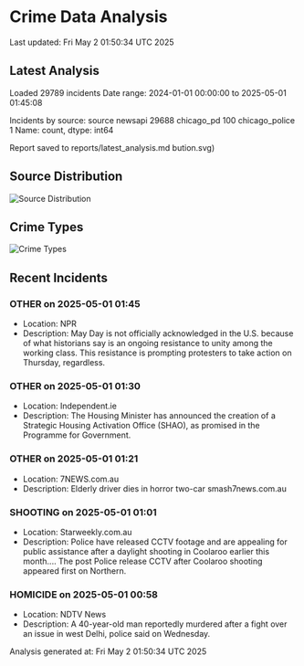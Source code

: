 # Crime Data Analysis
Last updated: Fri May  2 01:50:34 UTC 2025

## Latest Analysis

Loaded 29789 incidents
Date range: 2024-01-01 00:00:00 to 2025-05-01 01:45:08

Incidents by source:
source
newsapi           29688
chicago_pd          100
chicago_police        1
Name: count, dtype: int64

Report saved to reports/latest_analysis.md
bution.svg)

## Source Distribution
![Source Distribution](images/source_distribution.svg)

## Crime Types
![Crime Types](images/crime_types.svg)

## Recent Incidents

### OTHER on 2025-05-01 01:45
- Location: NPR
- Description: May Day is not officially acknowledged in the U.S. because of what historians say is an ongoing resistance to unity among the working class. This resistance is prompting protesters to take action on Thursday, regardless.


### OTHER on 2025-05-01 01:30
- Location: Independent.ie
- Description: The Housing Minister has ann­ounced the creation of a Strategic Housing Activation Office (SHAO), as promised in the Programme for Government.


### OTHER on 2025-05-01 01:21
- Location: 7NEWS.com.au
- Description: Elderly driver dies in horror two-car smash7news.com.au


### SHOOTING on 2025-05-01 01:01
- Location: Starweekly.com.au
- Description: Police have released CCTV footage and are appealing for public assistance after a daylight shooting in Coolaroo earlier this month....
The post Police release CCTV after Coolaroo shooting appeared first on Northern.


### HOMICIDE on 2025-05-01 00:58
- Location: NDTV News
- Description: A 40-year-old man reportedly murdered after a fight over an issue in west Delhi, police said on Wednesday.

Analysis generated at: Fri May  2 01:50:34 UTC 2025

